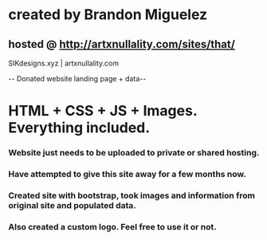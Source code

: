 # created by Brandon Miguelez
## hosted @ http://artxnullality.com/sites/that/
SIKdesigns.xyz | artxnullality.com

-- Donated website landing page + data--
# HTML + CSS + JS + Images. Everything included.

### Website just needs to be uploaded to private or shared hosting.
### Have attempted to give this site away for a few months now.

### Created site with bootstrap, took images and information from original site and populated data.
### Also created a custom logo. Feel free to use it or not.
